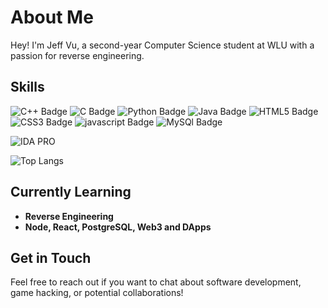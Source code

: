 # About Me
Hey! I'm Jeff Vu, a second-year Computer Science student at WLU with a passion for reverse engineering.

## Skills


<div>
<img src="https://img.shields.io/badge/c++-%2300599C.svg?style=for-the-badge&logo=c%2B%2B&logoColor=white" alt="C++ Badge">
<img src="https://img.shields.io/badge/c-%2300599C.svg?style=for-the-badge&logo=c&logoColor=white" alt="C Badge">
<img src="https://img.shields.io/badge/python-3670A0?style=for-the-badge&logo=python&logoColor=ffdd54" alt="Python Badge">
<img src="https://img.shields.io/badge/java-%23ED8B00.svg?style=for-the-badge&logo=openjdk&logoColor=white" alt="Java Badge">
<img src="https://img.shields.io/badge/html5-%23E34F26.svg?style=for-the-badge&logo=html5&logoColor=white" alt="HTML5 Badge">
<img src="https://img.shields.io/badge/css3-%231572B6.svg?style=for-the-badge&logo=css3&logoColor=white" alt="CSS3 Badge">
<img src="https://img.shields.io/badge/javascript-%23323330.svg?style=for-the-badge&logo=javascript&logoColor=%23F7DF1E" alt="javascript Badge">
<img src="https://img.shields.io/badge/mysql-4479A1.svg?style=for-the-badge&logo=mysql&logoColor=white" alt="MySQl Badge">
</div>

![IDA PRO](https://img.shields.io/badge/IDA%20PRO-ff0000?style=for-the-badge)

![Top Langs](https://github-readme-stats.vercel.app/api/top-langs/?username=JeffVu-1&layout=compact)

## Currently Learning

- **Reverse Engineering**
- **Node, React, PostgreSQL, Web3 and DApps**

## Get in Touch
Feel free to reach out if you want to chat about software development, game hacking, or potential collaborations!
